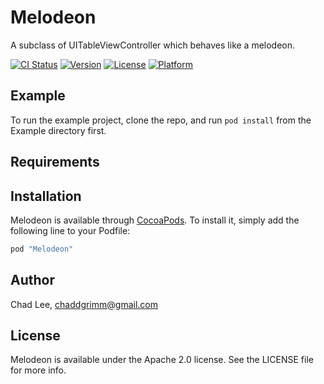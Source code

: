 # Melodeon

A subclass of UITableViewController which behaves like a melodeon.

[![CI Status](http://img.shields.io/travis/chaddgrimm/Melodeon.svg?style=flat)](https://travis-ci.org/chaddgrimm/Melodeon)
[![Version](https://img.shields.io/cocoapods/v/Melodeon.svg?style=flat)](http://cocoapods.org/pods/Melodeon)
[![License](https://img.shields.io/cocoapods/l/Melodeon.svg?style=flat)](http://cocoapods.org/pods/Melodeon)
[![Platform](https://img.shields.io/cocoapods/p/Melodeon.svg?style=flat)](http://cocoapods.org/pods/Melodeon)

## Example

To run the example project, clone the repo, and run `pod install` from the Example directory first.

## Requirements

## Installation

Melodeon is available through [CocoaPods](http://cocoapods.org). To install
it, simply add the following line to your Podfile:

```ruby
pod "Melodeon"
```

## Author

Chad Lee, chaddgrimm@gmail.com

## License

Melodeon is available under the Apache 2.0 license. See the LICENSE file for more info.

